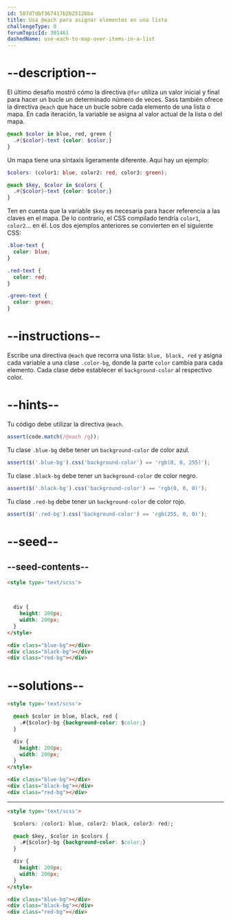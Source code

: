 ```yaml
---
id: 587d7dbf367417b2b2512bba
title: Usa @each para asignar elementos en una lista
challengeType: 0
forumTopicId: 301461
dashedName: use-each-to-map-over-items-in-a-list
---
```


# --description--

El último desafío mostró cómo la directiva `@for` utiliza un valor inicial y final para hacer un bucle un determinado número de veces. Sass también ofrece la directiva `@each` que hace un bucle sobre cada elemento de una lista o mapa. En cada iteración, la variable se asigna al valor actual de la lista o del mapa.

```scss
@each $color in blue, red, green {
  .#{$color}-text {color: $color;}
}
```

Un mapa tiene una sintaxis ligeramente diferente. Aquí hay un ejemplo:

```scss
$colors: (color1: blue, color2: red, color3: green);

@each $key, $color in $colors {
  .#{$color}-text {color: $color;}
}
```

Ten en cuenta que la variable `$key` es necesaria para hacer referencia a las claves en el mapa. De lo contrario, el CSS compilado tendría `color1`, `color2`... en él. Los dos ejemplos anteriores se convierten en el siguiente CSS:

```scss
.blue-text {
  color: blue;
}

.red-text {
  color: red;
}

.green-text {
  color: green;
}
```

# --instructions--

Escribe una directiva `@each` que recorra una lista: `blue, black, red` y asigna cada variable a una clase `.color-bg`, donde la parte `color` cambia para cada elemento. Cada clase debe establecer el `background-color` al respectivo color.

# --hints--

Tu código debe utilizar la directiva `@each`.

```js
assert(code.match(/@each /g));
```

Tu clase `.blue-bg` debe tener un `background-color` de color azul.

```js
assert($('.blue-bg').css('background-color') == 'rgb(0, 0, 255)');
```

Tu clase `.black-bg` debe tener un `background-color` de color negro.

```js
assert($('.black-bg').css('background-color') == 'rgb(0, 0, 0)');
```

Tu clase `.red-bg` debe tener un `background-color` de color rojo.

```js
assert($('.red-bg').css('background-color') == 'rgb(255, 0, 0)');
```

# --seed--

## --seed-contents--

```html
<style type='text/scss'>



  div {
    height: 200px;
    width: 200px;
  }
</style>

<div class="blue-bg"></div>
<div class="black-bg"></div>
<div class="red-bg"></div>
```

# --solutions--

```html
<style type='text/scss'>

  @each $color in blue, black, red {
    .#{$color}-bg {background-color: $color;}
  }

  div {
    height: 200px;
    width: 200px;
  }
</style>

<div class="blue-bg"></div>
<div class="black-bg"></div>
<div class="red-bg"></div>
```

---

```html
<style type='text/scss'>

  $colors: (color1: blue, color2: black, color3: red);

  @each $key, $color in $colors {
    .#{$color}-bg {background-color: $color;}
  }

  div {
    height: 200px;
    width: 200px;
  }
</style>

<div class="blue-bg"></div>
<div class="black-bg"></div>
<div class="red-bg"></div>
```
